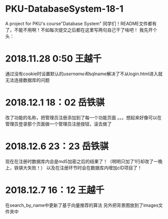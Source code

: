 # PKU-DatabaseSystem-18-1
A project for PKU's course"Database System"
同学们！README文件都有了，不能不用啊！不如每次提交之后都在这里写两句自己干了啥吧！
我先开个头：

# 2018.11.28 0:50 王越千
通过没有cookie时设置默认的$username和$sqlname解决了不从login.html进入就无法连接数据库的问题

# 2018.12.1 18：02 岳铁骐
改了功能的名称，把管理员注册添加到了每一个功能页面
。。。想起来好像可以在管理员登录那个页面做一个管理员注册按钮，滚去做了
# 2018.12.6 23：23 岳铁骐
现在在注册时数据库内会是md5加密之后的结果了！（明明只加了1行却改了一晚上，铁骐大失败！）
以及在注册环节时会在数据库内增加cID项目了！
# 2018.12.7 16：12 王越千
在search_by_name中更新了基于向量推荐的算法
另外把背景图放到了images文件夹中
